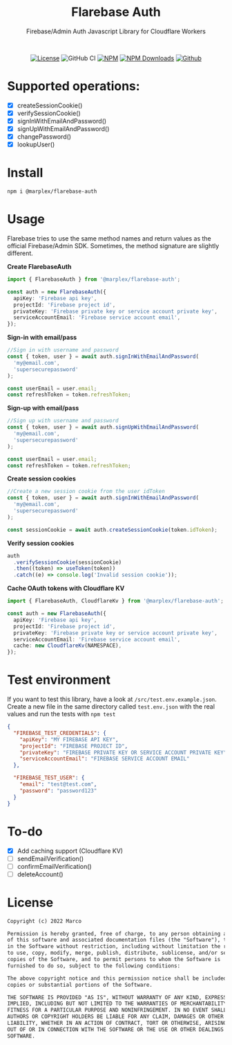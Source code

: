 <h1 align="center">Flarebase Auth</h1>
<p align="center">
 Firebase/Admin Auth Javascript Library for Cloudflare Workers
</p>
<br>

<p align="center">
  <a href="https://github.com/marplex/flarebase-auth/blob/main/LICENSE"><img alt="License" src="https://img.shields.io/github/license/marplex/flarebase-auth"/></a>
  <img src="https://github.com/marplex/flarebase-auth/actions/workflows/node_ci.yaml/badge.svg" alt="GitHub CI"/>
  <a href="https://www.npmjs.com/package/@marplex/flarebase-auth"><img alt="NPM" src="https://badge.fury.io/js/@marplex%2Fflarebase-auth.svg"/></a>
  <a href="https://www.npmjs.com/package/@marplex/flarebase-auth"><img src="https://img.shields.io/npm/dt/@marplex/flarebase-auth.svg" alt="NPM Downloads"/></a>
  <a href="https://github.com/Marplex"><img alt="Github" src="https://img.shields.io/static/v1?label=GitHub&message=marplex&color=005cb2"/></a>
</p>

# Supported operations:

- [x] createSessionCookie()
- [x] verifySessionCookie()
- [x] signInWithEmailAndPassword()
- [x] signUpWithEmailAndPassword()
- [x] changePassword()
- [x] lookupUser()

# Install

```bash
npm i @marplex/flarebase-auth
```

# Usage

Flarebase tries to use the same method names and return values as the official Firebase/Admin SDK. Sometimes, the method signature are slightly different.

**Create FlarebaseAuth**

```ts
import { FlarebaseAuth } from '@marplex/flarebase-auth';

const auth = new FlarebaseAuth({
  apiKey: 'Firebase api key',
  projectId: 'Firebase project id',
  privateKey: 'Firebase private key or service account private key',
  serviceAccountEmail: 'Firebase service account email',
});
```

**Sign-in with email/pass**

```ts
//Sign in with username and password
const { token, user } = await auth.signInWithEmailAndPassword(
  'my@email.com',
  'supersecurepassword'
);

const userEmail = user.email;
const refreshToken = token.refreshToken;
```

**Sign-up with email/pass**

```ts
//Sign up with username and password
const { token, user } = await auth.signUpWithEmailAndPassword(
  'my@email.com',
  'supersecurepassword'
);

const userEmail = user.email;
const refreshToken = token.refreshToken;
```

**Create session cookies**

```ts
//Create a new session cookie from the user idToken
const { token, user } = await auth.signInWithEmailAndPassword(
  'my@email.com',
  'supersecurepassword'
);

const sessionCookie = await auth.createSessionCookie(token.idToken);
```

**Verify session cookies**

```ts
auth
  .verifySessionCookie(sessionCookie)
  .then((token) => useToken(token))
  .catch((e) => console.log('Invalid session cookie'));
```

**Cache OAuth tokens with Cloudflare KV**

```ts
import { FlarebaseAuth, CloudflareKv } from '@marplex/flarebase-auth';

const auth = new FlarebaseAuth({
  apiKey: 'Firebase api key',
  projectId: 'Firebase project id',
  privateKey: 'Firebase private key or service account private key',
  serviceAccountEmail: 'Firebase service account email',
  cache: new CloudflareKv(NAMESPACE),
});
```

# Test environment

If you want to test this library, have a look at `/src/test.env.example.json`.
Create a new file in the same directory called `test.env.json` with the real values and
run the tests with `npm test`

```json
{
  "FIREBASE_TEST_CREDENTIALS": {
    "apiKey": "MY FIREBASE API KEY",
    "projectId": "FIREBASE PROJECT ID",
    "privateKey": "FIREBASE PRIVATE KEY OR SERVICE ACCOUNT PRIVATE KEY",
    "serviceAccountEmail": "FIREBASE SERVICE ACCOUNT EMAIL"
  },

  "FIREBASE_TEST_USER": {
    "email": "test@test.com",
    "password": "password123"
  }
}
```

# To-do

- [x] Add caching support (Cloudflare KV)
- [ ] sendEmailVerification()
- [ ] confirmEmailVerification()
- [ ] deleteAccount()

# License

```xml
Copyright (c) 2022 Marco

Permission is hereby granted, free of charge, to any person obtaining a copy
of this software and associated documentation files (the "Software"), to deal
in the Software without restriction, including without limitation the rights
to use, copy, modify, merge, publish, distribute, sublicense, and/or sell
copies of the Software, and to permit persons to whom the Software is
furnished to do so, subject to the following conditions:

The above copyright notice and this permission notice shall be included in all
copies or substantial portions of the Software.

THE SOFTWARE IS PROVIDED "AS IS", WITHOUT WARRANTY OF ANY KIND, EXPRESS OR
IMPLIED, INCLUDING BUT NOT LIMITED TO THE WARRANTIES OF MERCHANTABILITY,
FITNESS FOR A PARTICULAR PURPOSE AND NONINFRINGEMENT. IN NO EVENT SHALL THE
AUTHORS OR COPYRIGHT HOLDERS BE LIABLE FOR ANY CLAIM, DAMAGES OR OTHER
LIABILITY, WHETHER IN AN ACTION OF CONTRACT, TORT OR OTHERWISE, ARISING FROM,
OUT OF OR IN CONNECTION WITH THE SOFTWARE OR THE USE OR OTHER DEALINGS IN THE
SOFTWARE.
```
